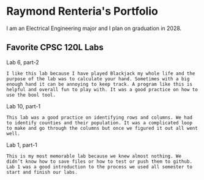 
# Raymond Renteria's Portfolio

I am an Electrical Engineering major and I plan on graduation in 2028.

## Favorite CPSC 120L Labs

Lab 6, part-2

	I like this lab because I have played Blackjack my whole life and the purpose of the lab was to calculate your hand. Sometimes with a big enough hand it can be annoying to keep track. A program like this is helpful and overall fun to play with. It was a good practice on how to use the bool tool. 

Lab 10, part-1

	This lab was a good practice on identifying rows and columns. We had to identify counties and their population. It was a complicated loop to make and go through the columns but once we figured it out all went well. 

Lab 1, part-1

	This is my most memorable lab because we knew almost nothing. We didn’t know how to save files or how to test or push them to github. Lab 1 was a good introduction to the process we used all semester to start and finish our labs. 
